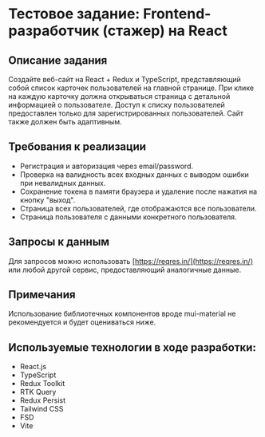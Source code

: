# Тестовое задание: Frontend-разработчик (стажер) на React
## Описание задания

Создайте веб-сайт на React + Redux и TypeScript, представляющий собой список карточек пользователей на главной странице. При клике на каждую карточку должна открываться страница с детальной информацией о пользователе. Доступ к списку пользователей предоставлен только для зарегистрированных пользователей. Сайт также должен быть адаптивным.
## Требования к реализации

- Регистрация и авторизация через email/password.
- Проверка на валидность всех входных данных с выводом ошибки при невалидных данных.
- Сохранение токена в памяти браузера и удаление после нажатия на кнопку "выход".
- Страница всех пользователей, где отображаются все пользователи.
- Страница пользователя с данными конкретного пользователя.

## Запросы к данным

Для запросов можно использовать [https://reqres.in/](https://reqres.in/) или любой другой сервис, предоставляющий аналогичные данные.

## Примечания

Использование библиотечных компонентов вроде mui-material не рекомендуется и будет оцениваться ниже.

## Используемые технологии в ходе разработки:

- React.js
- TypeScript
- Redux Toolkit
- RTK Query
- Redux Persist
- Tailwind CSS
- FSD
- Vite

